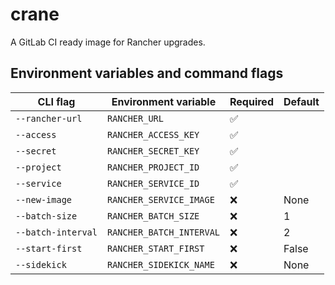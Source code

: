 # crane

A GitLab CI ready image for Rancher upgrades.

## Environment variables and command flags

| CLI flag           | Environment variable     | Required           | Default |
| ------------------ | ------------------------ | ------------------ | ------- |
| `--rancher-url`    | `RANCHER_URL`            | :white_check_mark: |         |
| `--access`         | `RANCHER_ACCESS_KEY`     | :white_check_mark: |         |
| `--secret`         | `RANCHER_SECRET_KEY`     | :white_check_mark: |         |
| `--project`        | `RANCHER_PROJECT_ID`     | :white_check_mark: |         |
| `--service`        | `RANCHER_SERVICE_ID`     | :white_check_mark: |         |
| `--new-image`      | `RANCHER_SERVICE_IMAGE`  | :x:                | None    |
| `--batch-size`     | `RANCHER_BATCH_SIZE`     | :x:                | 1       |
| `--batch-interval` | `RANCHER_BATCH_INTERVAL` | :x:                | 2       |
| `--start-first`    | `RANCHER_START_FIRST`    | :x:                | False   |
| `--sidekick`       | `RANCHER_SIDEKICK_NAME`  | :x:                | None    |
